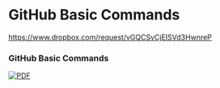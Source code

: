 # GitHub Basic Commands

https://www.dropbox.com/request/vGQCSvCjEISVd3HwnreP

### GitHub Basic Commands

[![PDF][PDF-shield]][PDF-url]

[PDF-shield]: https://img.shields.io/badge/PDF%20File-FF5722?style=for-the-badge&logo=adobe&logoColor=white
[PDF-url]: https://github.com/SRK70900/GitHub-Basic-Comands/blob/master/GitHubBasicCommands.pdf

